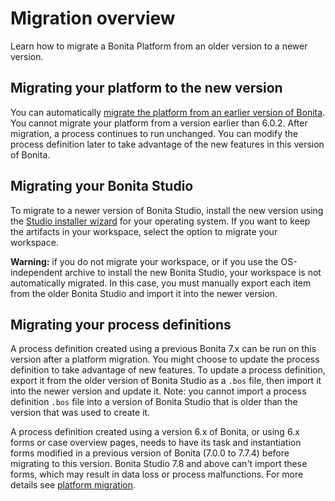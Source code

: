 # Migration overview

Learn how to migrate a Bonita Platform from an older version to a newer version.

## Migrating your platform to the new version

You can automatically [migrate the platform from an earlier version of Bonita](migrate-from-an-earlier-version-of-bonita-bpm.md). You cannot migrate your platform from a version earlier than 6.0.2\. 
After migration, a process continues to run unchanged. You can modify the process definition later to take advantage of the new features in this version of Bonita.

## Migrating your Bonita Studio

To migrate to a newer version of Bonita Studio, install the new version using the [Studio installer wizard](bonita-bpm-studio-installation.md) for your operating system.
If you want to keep the artifacts in your workspace, select the option to migrate your workspace. 

**Warning:** if you do not migrate your workspace, or if you use the OS-independent archive to install the new Bonita Studio, 
your workspace is not automatically migrated. In this case, you must manually export each item from the older Bonita Studio and import it into the newer version. 

## Migrating your process definitions

A process definition created using a previous Bonita 7.x can be run on this version after a platform migration. You might choose to update the process definition to take advantage of new features. 
To update a process definition, export it from the older version of Bonita Studio as a `.bos` file, then import it into the 
newer version and update it.
Note: you cannot import a process definition `.bos` file into a version of Bonita Studio that is older than the version 
that was used to create it.

A process definition created using a version 6.x of Bonita, or using 6.x forms or case overview pages, needs to have its task and instantiation forms modified in a previous version of
Bonita (7.0.0 to 7.7.4) before migrating to this version. Bonita Studio 7.8 and above can't import these forms, which may result in data loss or process malfunctions. For more details see [platform migration](migrate-from-an-earlier-version-of-bonita-bpm.md).
